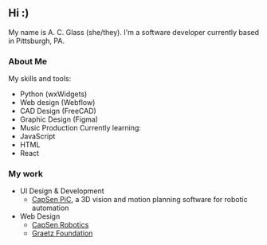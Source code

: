 ## Hi :)
My name is A. C. Glass (she/they). I'm a software developer currently based in Pittsburgh, PA.

### About Me
My skills and tools:
- Python (wxWidgets)
- Web design (Webflow)
- CAD Design (FreeCAD)
- Graphic Design (Figma)
- Music Production
Currently learning:
- JavaScript
- HTML
- React

### My work
- UI Design & Development
  - [CapSen PiC](https://www.youtube.com/watch?v=iY3w41Chxss&t=3s&ab_channel=CapSenRobotics), a 3D vision and motion planning software for robotic automation
- Web Design
  - [CapSen Robotics](www.capsenrobotics.com)
  - [Graetz Foundation](www.graetzfoundation.org)
